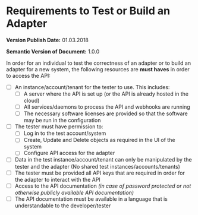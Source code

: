 # Requirements to Test or Build an Adapter

**Version Publish Date:** 01.03.2018

**Semantic Version of Document:** 1.0.0

In order for an individual to test the correctness of an adapter or to build an
adapter for a new system, the following resources are **must haves** in order to
access the API:

- [ ] An instance/account/tenant for the tester to use.  This includes:
  - [ ] A server where the API is set up (or the API is already hosted in the cloud)
  - [ ] All services/daemons to process the API and webhooks are running
  - [ ] The necessary software licenses are provided so that the software may be
  run in the configuration
- [ ] The tester must have permission to:
  - [ ] Log in to the test account/system
  - [ ] Create, Update and Delete objects as required in the UI of the system
  - [ ] Configure API access for the adapter
- [ ] Data in the test instance/account/tenant can only be manipulated by the tester and the adapter (No shared test instances/accounts/tenants)
- [ ] The tester must be provided all API keys that are required in order for the adapter to interact with the API
- [ ] Access to the API documentation *(in case of password protected or not otherwise publicly available API documentation)*
- [ ] The API documentation must be available in a language that is understandable to the developer/tester
